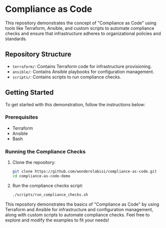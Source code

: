 # Compliance as Code
This repository demonstrates the concept of "Compliance as Code" using tools like Terraform, Ansible, and custom scripts to automate compliance checks and ensure that infrastructure adheres to organizational policies and standards.

## Repository Structure

- `terraform/`: Contains Terraform code for infrastructure provisioning.
- `ansible/`: Contains Ansible playbooks for configuration management.
- `scripts/`: Contains scripts to run compliance checks.

## Getting Started

To get started with this demonstration, follow the instructions below:

### Prerequisites

- Terraform
- Ansible
- Bash

### Running the Compliance Checks

1. Clone the repository:
    ```sh
    git clone https://github.com/wonderolabisi/compliance-as-code.git
    cd compliance-as-code-demo
    ```

2. Run the compliance checks script:
    ```sh
    ./scripts/run_compliance_checks.sh
    ```

This repository demonstrates the basics of "Compliance as Code" by using Terraform and Ansible for infrastructure and configuration management, along with custom scripts to automate compliance checks. Feel free to explore and modify the examples to fit your needs!
